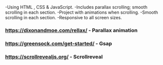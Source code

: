 -Using HTML , CSS & JavaScript.
-Includes parallax scrolling; smooth scrolling in each section.
-Project with animations when scrolling.
-Smooth scrolling in each section.
-Responsive to all screen sizes.

### https://dixonandmoe.com/rellax/ - Parallax animation
### https://greensock.com/get-started/ - Gsap
### https://scrollrevealjs.org/ - Scrollreveal

